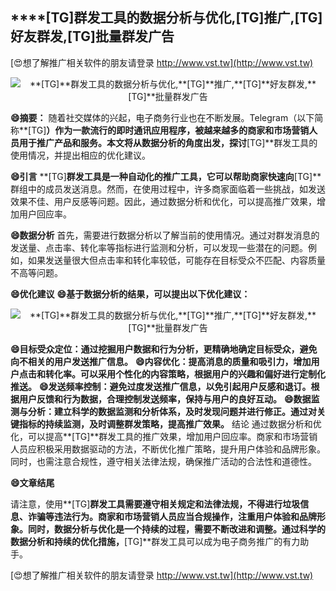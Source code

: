 ## ****[TG]**群发工具的数据分析与优化,**[TG]**推广,**[TG]**好友群发,**[TG]**批量群发广告**

[😍想了解推广相关软件的朋友请登录 http://www.vst.tw](http://www.vst.tw)

 <center><img src="https://vst.tw/MP4/tuiguang/png/8.png" alt="**[TG]**群发工具的数据分析与优化,**[TG]**推广,**[TG]**好友群发,**[TG]**批量群发广告"></center>

**😄摘要：**
随着社交媒体的兴起，电子商务行业也在不断发展。Telegram（以下简称**[TG]**）作为一款流行的即时通讯应用程序，被越来越多的商家和市场营销人员用于推广产品和服务。本文将从数据分析的角度出发，探讨**[TG]**群发工具的使用情况，并提出相应的优化建议。

**😄引言**
**[TG]**群发工具是一种自动化的推广工具，它可以帮助商家快速向**[TG]**群组中的成员发送消息。然而，在使用过程中，许多商家面临着一些挑战，如发送效果不佳、用户反感等问题。因此，通过数据分析和优化，可以提高推广效果，增加用户回应率。

**😄数据分析**
首先，需要进行数据分析以了解当前的使用情况。通过对群发消息的发送量、点击率、转化率等指标进行监测和分析，可以发现一些潜在的问题。例如，如果发送量很大但点击率和转化率较低，可能存在目标受众不匹配、内容质量不高等问题。

**😄优化建议**
**😄基于数据分析的结果，可以提出以下优化建议：**

 <center><img src="https://vst.tw/MP4/tuiguang/png/6.png" alt="**[TG]**群发工具的数据分析与优化,**[TG]**推广,**[TG]**好友群发,**[TG]**批量群发广告"></center>

**😄目标受众定位：通过挖掘用户数据和行为分析，更精确地确定目标受众，避免向不相关的用户发送推广信息。**
**😄内容优化：提高消息的质量和吸引力，增加用户点击和转化率。可以采用个性化的内容策略，根据用户的兴趣和偏好进行定制化推送。**
**😄发送频率控制：避免过度发送推广信息，以免引起用户反感和退订。根据用户反馈和行为数据，合理控制发送频率，保持与用户的良好互动。**
**😄数据监测与分析：建立科学的数据监测和分析体系，及时发现问题并进行修正。通过对关键指标的持续监测，及时调整群发策略，提高推广效果。**
结论 通过数据分析和优化，可以提高**[TG]**群发工具的推广效果，增加用户回应率。商家和市场营销人员应积极采用数据驱动的方法，不断优化推广策略，提升用户体验和品牌形象。同时，也需注意合规性，遵守相关法律法规，确保推广活动的合法性和道德性。

**😄文章结尾**

请注意，使用**[TG]**群发工具需要遵守相关规定和法律法规，不得进行垃圾信息、诈骗等违法行为。商家和市场营销人员应当合规操作，注重用户体验和品牌形象。同时，数据分析与优化是一个持续的过程，需要不断改进和调整。通过科学的数据分析和持续的优化措施，**[TG]**群发工具可以成为电子商务推广的有力助手。

[😍想了解推广相关软件的朋友请登录 http://www.vst.tw](http://www.vst.tw)



